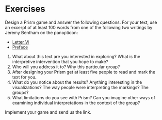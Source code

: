 # Exercises 

Design a Prism game and answer the following questions. For your text, use an excerpt of at least 100 words from one of the following two writings by Jeremy Bentham on the panopticon:

* [Letter VI](http://oll.libertyfund.org/titles/bentham-the-works-of-jeremy-bentham-vol-4#lf0872-04_label_299)
* [Preface](http://oll.libertyfund.org/titles/bentham-the-works-of-jeremy-bentham-vol-4#lf0872-04_head_014)


1. What about this text are you interested in exploring? What is the interpretive intervention that you hope to make?
2. Who will you address it to? Why this particular group?
3. After designing your Prism get at least five people to read and mark the text for you.
4. What do you notice about the results? Anything interesting in the visualizations? The way people were interpreting the markings? The groups?
5. What limitations do you see with Prism? Can you imagine other ways of examining individual interpretations in the context of the group?

Implement your game and send us the link.